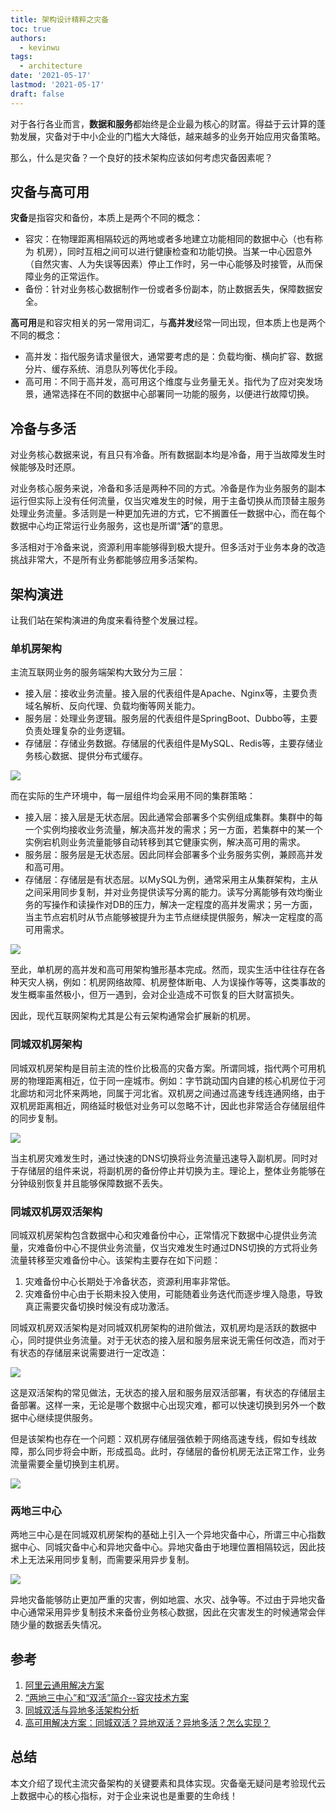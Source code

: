 ```yaml
---
title: 架构设计精粹之灾备
toc: true
authors:
  - kevinwu
tags:
  - architecture
date: '2021-05-17'
lastmod: '2021-05-17'
draft: false
---
```


对于各行各业而言，**数据和服务**都始终是企业最为核心的财富。得益于云计算的蓬勃发展，灾备对于中小企业的门槛大大降低，越来越多的业务开始应用灾备策略。

那么，什么是灾备？一个良好的技术架构应该如何考虑灾备因素呢？

## 灾备与高可用
**灾备**是指容灾和备份，本质上是两个不同的概念：
* 容灾：在物理距离相隔较远的两地或者多地建立功能相同的数据中心（也有称为 机房），同时互相之间可以进行健康检查和功能切换。当某一中心因意外（自然灾害、人为失误等因素）停止工作时，另一中心能够及时接管，从而保障业务的正常运作。
* 备份：针对业务核心数据制作一份或者多份副本，防止数据丢失，保障数据安全。

**高可用**是和容灾相关的另一常用词汇，与**高并发**经常一同出现，但本质上也是两个不同的概念：
* 高并发：指代服务请求量很大，通常要考虑的是：负载均衡、横向扩容、数据分片、缓存系统、消息队列等优化手段。
* 高可用：不同于高并发，高可用这个维度与业务量无关。指代为了应对突发场景，通常选择在不同的数据中心部署同一功能的服务，以便进行故障切换。

## 冷备与多活
对业务核心数据来说，有且只有冷备。所有数据副本均是冷备，用于当故障发生时候能够及时还原。

对业务核心服务来说，冷备和多活是两种不同的方式。冷备是作为业务服务的副本运行但实际上没有任何流量，仅当灾难发生的时候，用于主备切换从而顶替主服务处理业务流量。多活则是一种更加先进的方式，它不搁置任一数据中心，而在每个数据中心均正常运行业务服务，这也是所谓“**活**”的意思。

多活相对于冷备来说，资源利用率能够得到极大提升。但多活对于业务本身的改造挑战非常大，不是所有业务都能够应用多活架构。

## 架构演进
让我们站在架构演进的角度来看待整个发展过程。

### 单机房架构
主流互联网业务的服务端架构大致分为三层：
* 接入层：接收业务流量。接入层的代表组件是Apache、Nginx等，主要负责域名解析、反向代理、负载均衡等网关能力。
* 服务层：处理业务逻辑。服务层的代表组件是SpringBoot、Dubbo等，主要负责处理复杂的业务逻辑。
* 存储层：存储业务数据。存储层的代表组件是MySQL、Redis等，主要存储业务核心数据、提供分布式缓存。

![](https://kevinwu0904-blog-images.oss-cn-shanghai.aliyuncs.com/blogs-arch-failover/single-dc.png)

而在实际的生产环境中，每一层组件均会采用不同的集群策略：
* 接入层：接入层是无状态层。因此通常会部署多个实例组成集群。集群中的每一个实例均接收业务流量，解决高并发的需求；另一方面，若集群中的某一个实例宕机则业务流量能够自动转移到其它健康实例，解决高可用的需求。
* 服务层：服务层是无状态层。因此同样会部署多个业务服务实例，兼顾高并发和高可用。
* 存储层：存储层是有状态层。以MySQL为例，通常采用主从集群架构，主从之间采用同步复制，并对业务提供读写分离的能力。读写分离能够有效均衡业务的写操作和读操作对DB的压力，解决一定程度的高并发需求；另一方面，当主节点宕机时从节点能够被提升为主节点继续提供服务，解决一定程度的高可用需求。

![](https://kevinwu0904-blog-images.oss-cn-shanghai.aliyuncs.com/blogs-arch-failover/single-dc-impl.png)

至此，单机房的高并发和高可用架构雏形基本完成。然而，现实生活中往往存在各种天灾人祸，例如：机房网络故障、机房整体断电、人为误操作等等，这类事故的发生概率虽然极小，但万一遇到，会对企业造成不可恢复的巨大财富损失。

因此，现代互联网架构尤其是公有云架构通常会扩展新的机房。

### 同城双机房架构
同城双机房架构是目前主流的性价比极高的灾备方案。所谓同城，指代两个可用机房的物理距离相近，位于同一座城市。例如：字节跳动国内自建的核心机房位于河北廊坊和河北怀来两地，同属于河北省。双机房之间通过高速专线连通网络，由于双机房距离相近，网络延时极低对业务可以忽略不计，因此也非常适合存储层组件的同步复制。

![](https://kevinwu0904-blog-images.oss-cn-shanghai.aliyuncs.com/blogs-arch-failover/double-dc-backup.png)

当主机房灾难发生时，通过快速的DNS切换将业务流量迅速导入副机房。同时对于存储层的组件来说，将副机房的备份停止并切换为主。理论上，整体业务能够在分钟级别恢复并且能够保障数据不丢失。

### 同城双机房双活架构
同城双机房架构包含数据中心和灾难备份中心，正常情况下数据中心提供业务流量，灾难备份中心不提供业务流量，仅当灾难发生时通过DNS切换的方式将业务流量转移至灾难备份中心。该架构主要存在如下问题：

1. 灾难备份中心长期处于冷备状态，资源利用率非常低。
2. 灾难备份中心由于长期未投入使用，可能随着业务迭代而逐步埋入隐患，导致真正需要灾备切换时候没有成功激活。

同城双机房双活架构是对同城双机房架构的进阶做法，双机房均是活跃的数据中心，同时提供业务流量。对于无状态的接入层和服务层来说无需任何改造，而对于有状态的存储层来说需要进行一定改造：

![](https://kevinwu0904-blog-images.oss-cn-shanghai.aliyuncs.com/blogs-arch-failover/double-dc-active.png)

这是双活架构的常见做法，无状态的接入层和服务层双活部署，有状态的存储层主备部署。这样一来，无论是哪个数据中心出现灾难，都可以快速切换到另外一个数据中心继续提供服务。

但是该架构也存在一个问题：双机房存储层强依赖于网络高速专线，假如专线故障，那么同步将会中断，形成孤岛。此时，存储层的备份机房无法正常工作，业务流量需要全量切换到主机房。

![](https://kevinwu0904-blog-images.oss-cn-shanghai.aliyuncs.com/blogs-arch-failover/double-dc-active-network-issue.png)

### 两地三中心
两地三中心是在同城双机房架构的基础上引入一个异地灾备中心，所谓三中心指数据中心、同城灾备中心和异地灾备中心。异地灾备由于地理位置相隔较远，因此技术上无法采用同步复制，而需要采用异步复制。

![](https://kevinwu0904-blog-images.oss-cn-shanghai.aliyuncs.com/blogs-arch-failover/treble-dc.png)

异地灾备能够防止更加严重的灾害，例如地震、水灾、战争等。不过由于异地灾备中心通常采用异步复制技术来备份业务核心数据，因此在灾害发生的时候通常会伴随少量的数据丢失情况。

## 参考
1. [阿里云通用解决方案](https://help.aliyun.com/product/63551.html?spm=a2c4g.11186623.6.540.476d75f3xoTlDk)
2. [“两地三中心”和“双活”简介--容灾技术方案](https://cloud.tencent.com/developer/article/1645727)
3. [同城双活与异地多活架构分析](https://segmentfault.com/a/1190000024447073)
4. [高可用解决方案：同城双活？异地双活？异地多活？怎么实现？](https://www.modb.pro/db/41137)

## 总结
本文介绍了现代主流灾备架构的关键要素和具体实现。灾备毫无疑问是考验现代云上数据中心的核心指标，对于企业来说也是重要的生命线！